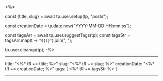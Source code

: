 <%* 

const {title, slug} = await tp.user.setup(tp, "posts");

const creationDate = tp.date.now("YYYY-MM-DD HH:mm:ss");

const tagsArr = await tp.user.suggestTags(tp);
const tagsStr = tagsArr.map(t => `"${t}"`).join(", ");

tp.user.cleanup(tp);
-%>

---
title: "<%* tR += title; %>"
slug: "<%* tR += slug; %>"
creationDate: "<%* tR += creationDate; %>"
tags: [ <%* tR += tagsStr %> ]

---